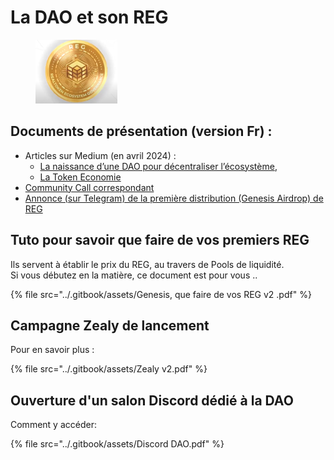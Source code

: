 # La DAO et son REG

<figure><img src="../.gitbook/assets/image (265).png" alt="" width="131"><figcaption></figcaption></figure>

## Documents de présentation (version Fr) :&#x20;

* Articles sur Medium (en avril 2024) :&#x20;
  * [La naissance d’une DAO pour décentraliser l’écosystème](https://medium.com/realtfrench/la-naissance-dune-dao-pour-d%C3%A9centraliser-l-%C3%A9cosyst%C3%A8me-1759b1a02b27),
  * [La Token Economie ](https://medium.com/realtfrench/token-economy-ce7a2455dead)
* [Community Call correspondant](https://www.youtube.com/watch?v=F-n7PQNDRds\&ab\_channel=RealT)
* [Annonce (sur Telegram) de la première distribution (Genesis Airdrop) de REG](https://t.me/Communication\_RealT\_FR/1165)

## Tuto pour savoir que faire de vos premiers REG

Ils servent à établir le prix du REG, au travers de Pools de liquidité. \
Si vous débutez en la matière, ce document est pour vous ..

{% file src="../.gitbook/assets/Genesis, que faire de vos REG v2 .pdf" %}

## Campagne Zealy de lancement

Pour en savoir plus :

{% file src="../.gitbook/assets/Zealy v2.pdf" %}

## Ouverture d'un salon Discord dédié à la DAO

Comment y accéder:&#x20;

{% file src="../.gitbook/assets/Discord DAO.pdf" %}
